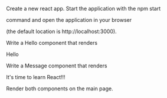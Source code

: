 Create a new react app. Start the application with the npm start

command and open the application in your browser

(the default location is http://localhost:3000).

Write a Hello component that renders

Hello

Write a Message component that renders

It's time to learn React!!!

Render both components on the main page.
